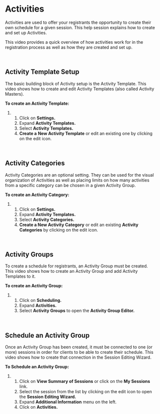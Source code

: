 # Activities
Activities are used to offer your registrants the opportunity to create their own schedule for a given session. This help session explains how to create and set up Activities.  
  



This video provides a quick overview of how activities work for in the registration process as well as how they are created and set up.



 


## Activity Template Setup


The basic building block of Activity setup is the Activity Template. This video shows how to create and edit Activity Templates (also called Activity Masters).


**To create an Activity Template:**


1. 1. Click on **Settings.**
	2. Expand **Activity Templates.**
	3. Select **Activity Templates.**
	4. **Create a** **New Activity Template** or edit an existing one by clicking on the edit icon.



 


## Activity Categories


Activity Categories are an optional setting. They can be used for the visual organization of Activities as well as placing limits on how many activities from a specific category can be chosen in a given Activity Group.


**To create an Activity Category:**


1. 1. Click on **Settings.**
	2. Expand **Activity Templates.**
	3. Select **Activity Categories.**
	4. **Create a New Activity Category** or edit an existing **Activity Categories** by clicking on the edit icon.



 


## Activity Groups


To create a schedule for registrants, an Activity Group must be created. This video shows how to create an Activity Group and add Activity Templates to it.


**To create an Activity Group:**


1. 1. Click on **Scheduling.**
	2. Expand **Activities.**
	3. Select **Activity Groups** to open the **Activity Group Editor.**



 


## Schedule an Activity Group


Once an Activity Group has been created, it must be connected to one (or more) sessions in order for clients to be able to create their schedule. This video shows how to create that connection in the Session Editing Wizard.


**To Schedule an Activity Group:**


1. 1. Click on **View Summary of Sessions** or click on the **My Sessions** link.
	2. Select the session from the list by clicking on the edit icon to open the **Session** **Editing Wizard.**
	3. Expand **Additional Information** menu on the left.
	4. Click on **Activities.**



  
  


